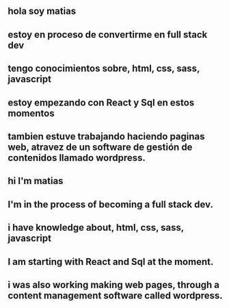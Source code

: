 hola soy matias
-
estoy en proceso de convertirme en full stack dev
-
tengo conocimientos sobre, html, css, sass, javascript
-
estoy empezando con React y Sql en estos momentos
-
tambien estuve trabajando haciendo paginas web, atravez de un software de gestión de contenidos llamado wordpress.
-



hi I'm matias
-
I'm in the process of becoming a full stack dev.
-
i have knowledge about, html, css, sass, javascript
-
I am starting with React and Sql at the moment.
-
i was also working making web pages, through a content management software called wordpress.
-
